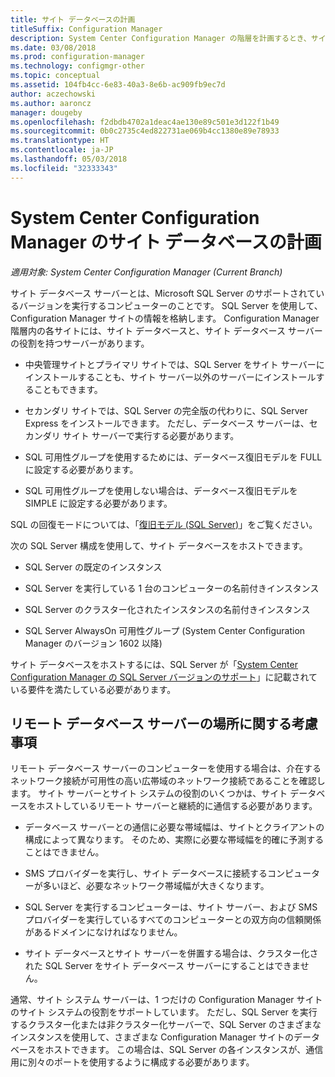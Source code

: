 ```yaml
---
title: サイト データベースの計画
titleSuffix: Configuration Manager
description: System Center Configuration Manager の階層を計画するとき、サイト データベースとサイト データベース サーバーの役割を考える必要があります。
ms.date: 03/08/2018
ms.prod: configuration-manager
ms.technology: configmgr-other
ms.topic: conceptual
ms.assetid: 104fb4cc-6e83-40a3-8e6b-ac909fb9ec7d
author: aczechowski
ms.author: aaroncz
manager: dougeby
ms.openlocfilehash: f2dbdb4702a1deac4ae130e89c501e3d122f1b49
ms.sourcegitcommit: 0b0c2735c4ed822731ae069b4cc1380e89e78933
ms.translationtype: HT
ms.contentlocale: ja-JP
ms.lasthandoff: 05/03/2018
ms.locfileid: "32333343"
---
```

# <a name="plan-for-the-site-database-for-system-center-configuration-manager"></a>System Center Configuration Manager のサイト データベースの計画

*適用対象: System Center Configuration Manager (Current Branch)*

サイト データベース サーバーとは、Microsoft SQL Server のサポートされているバージョンを実行するコンピューターのことです。 SQL Server を使用して、Configuration Manager サイトの情報を格納します。 Configuration Manager 階層内の各サイトには、サイト データベースと、サイト データベース サーバーの役割を持つサーバーがあります。  

-   中央管理サイトとプライマリ サイトでは、SQL Server をサイト サーバーにインストールすることも、サイト サーバー以外のサーバーにインストールすることもできます。  

-   セカンダリ サイトでは、SQL Server の完全版の代わりに、SQL Server Express をインストールできます。 ただし、データベース サーバーは、セカンダリ サイト サーバーで実行する必要があります。  

-  SQL 可用性グループを使用するためには、データベース復旧モデルを FULL に設定する必要があります。  

-  SQL 可用性グループを使用しない場合は、データベース復旧モデルを SIMPLE に設定する必要があります。  

SQL の回復モードについては、「[復旧モデル (SQL Server)](https://docs.microsoft.com/sql/relational-databases/backup-restore/recovery-models-sql-server)」をご覧ください。

次の SQL Server 構成を使用して、サイト データベースをホストできます。  

-   SQL Server の既定のインスタンス  

-   SQL Server を実行している 1 台のコンピューターの名前付きインスタンス  

-   SQL Server のクラスター化されたインスタンスの名前付きインスタンス  

-   SQL Server AlwaysOn 可用性グループ (System Center Configuration Manager のバージョン 1602 以降)


サイト データベースをホストするには、SQL Server が「[System Center Configuration Manager の SQL Server バージョンのサポート](../../../core/plan-design/configs/support-for-sql-server-versions.md)」に記載されている要件を満たしている必要があります。  



## <a name="remote-database-server-location-considerations"></a>リモート データベース サーバーの場所に関する考慮事項  

リモート データベース サーバーのコンピューターを使用する場合は、介在するネットワーク接続が可用性の高い広帯域のネットワーク接続であることを確認します。 サイト サーバーとサイト システムの役割のいくつかは、サイト データベースをホストしているリモート サーバーと継続的に通信する必要があります。

-   データベース サーバーとの通信に必要な帯域幅は、サイトとクライアントの構成によって異なります。 そのため、実際に必要な帯域幅を的確に予測することはできません。  

-   SMS プロバイダーを実行し、サイト データベースに接続するコンピューターが多いほど、必要なネットワーク帯域幅が大きくなります。  

-   SQL Server を実行するコンピューターは、サイト サーバー、および SMS プロバイダーを実行しているすべてのコンピューターとの双方向の信頼関係があるドメインになければなりません。  

-   サイト データベースとサイト サーバーを併置する場合は、クラスター化された SQL Server をサイト データベース サーバーにすることはできません。  


通常、サイト システム サーバーは、1 つだけの Configuration Manager サイトのサイト システムの役割をサポートしています。 ただし、SQL Server を実行するクラスター化または非クラスター化サーバーで、SQL Server のさまざまなインスタンスを使用して、さまざまな Configuration Manager サイトのデータベースをホストできます。 この場合は、SQL Server の各インスタンスが、通信用に別々のポートを使用するように構成する必要があります。  
